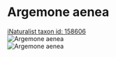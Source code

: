 
Argemone aenea
==============
  
[iNaturalist taxon id: 158606](https://www.inaturalist.org/taxa/158606)  
![Argemone aenea](https://inaturalist-open-data.s3.amazonaws.com/photos/83851188/medium.jpg)  
![Argemone aenea](https://inaturalist-open-data.s3.amazonaws.com/photos/83851188/medium.jpg)